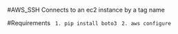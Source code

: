 #AWS_SSH
Connects to an ec2 instance by a tag name

#Requirements
``` 1. pip install boto3```
``` 2. aws configure```
